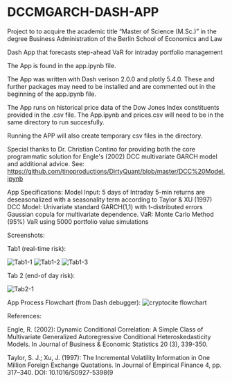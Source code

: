 # DCCMGARCH-DASH-APP

Project to to acquire the academic title “Master of Science (M.Sc.)” 
in the degree Business Administration
of the Berlin School of Economics and Law


Dash App that forecasts step-ahead VaR for intraday portfolio management

The App is found in the app.ipynb file. 

The App was written with Dash verison 2.0.0 and plotly 5.4.0.
These and further packages may need to be installed and are commented out in the beginning of the app.ipynb file.

The App runs on historical price data of the Dow Jones Index constituents provided in the .csv file.
The App.ipynb and prices.csv will need to be in the same directory to run succesfully.

Running the APP will also create temporary csv files in the directory.

Special thanks to Dr. Christian Contino for providing both the core programmatic solution for Engle's (2002) DCC multivariate GARCH model and additional advice.
See: https://github.com/tinoproductions/DirtyQuant/blob/master/DCC%20Model.ipynb

App Specifications:
  Model Input:
    5 days of Intraday 5-min returns are deseasonalized with a seasonality term according to Taylor & XU (1997)
  DCC Model:
    Univariate standard GARCH(1,1) with t-distributed errors
    Gaussian copula for multivariate dependence.
  VaR:
    Monte Carlo Method (95%) VaR using 5000 portfolio value simulations
    
Screenshots:

Tab1 (real-time risk):

![Tab1-1](https://user-images.githubusercontent.com/75901042/153585845-c1805512-e10f-4db1-a051-a594e477389c.png)
![Tab1-2](https://user-images.githubusercontent.com/75901042/153585851-56b41944-b15a-4976-ad3c-cc0b1c78f9f2.png)
![Tab1-3](https://user-images.githubusercontent.com/75901042/153585853-04a32690-e552-4c44-b99a-95c32d46ab52.png)

Tab 2 (end-of day risk):

![Tab2-1](https://user-images.githubusercontent.com/75901042/153585864-28a6b8b2-149f-474d-9264-f6ea56258a8a.png)

App Process Flowchart (from Dash debugger):
![cryptocite flowchart](https://user-images.githubusercontent.com/75901042/153585913-7662cc3e-a6c2-4aa8-910b-57d8da9a4481.png)






References:

Engle, R. (2002): Dynamic Conditional Correlation: A Simple Class of Multivariate Generalized Autoregressive Conditional Heteroskedasticity Models. In Journal of Business & Economic Statistics 20 (3), 339-350.

Taylor, S. J.; Xu, J. (1997): The Incremental Volatility Information in One Million Foreign Exchange Quotations. In Journal of    Empirical Finance 4, pp. 317–340. DOI: 10.1016/S0927-5398(9
